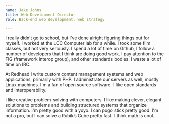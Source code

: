 ```yaml
---
name: Jake Johns
title: Web Development Director
role: Back-end web development, web strategy

---
```



I really didn’t go to school, but I've done alright figuring things out for
myself. I worked at the LCC Computer lab for a while. I took some film classes,
but not very seriously. I spend a lot of time on Github, I follow a number of
developers that I think are doing good work. I pay attention to the FIG
(framework interop group), and other standards bodies. I waste a lot of time on
IRC.

At Redhead I write custom content management systems and web applications,
primarily with PHP. I administrate our servers as well, mostly Linux machines.
I'm a fan of open source software. I like open standards and interoperability.

I like creative problem-solving with computers. I like making clever, elegant
solutions to problems and building structured systems that organize information.
I'm pretty good with a yoyo. I can pogo stick pretty good. I'm not a pro, but I
can solve a Rubik’s Cube pretty fast. I think math is cool.
